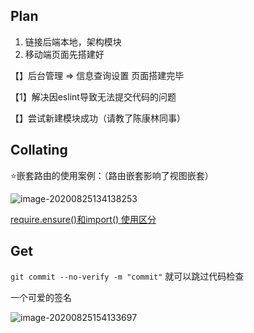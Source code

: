 ## Plan

1. 链接后端本地，架构模块
2. 移动端页面先搭建好

【】后台管理 => 信息查询设置 页面搭建完毕

【1】解决因eslint导致无法提交代码的问题

【】尝试新建模块成功（请教了陈康林同事）



## Collating

:star:嵌套路由的使用案例：（路由嵌套影响了视图嵌套）

![image-20200825134138253](C:\Users\admin\AppData\Roaming\Typora\typora-user-images\image-20200825134138253.png)

[require.ensure()和import() 使用区分](https://blog.csdn.net/sma2mmm/article/details/83827813)

## Get

`git commit --no-verify -m "commit"`  就可以跳过代码检查

一个可爱的签名

![image-20200825154133697](C:\Users\admin\AppData\Roaming\Typora\typora-user-images\image-20200825154133697.png)